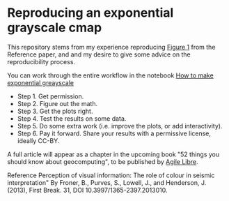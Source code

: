 # Reproducing an exponential grayscale cmap

This repository stems from my experience reproducing [Figure 1](https://images.app.goo.gl/aGeNcomJVExzwYJs8) from the Reference paper, and and my desire to give some advice on the reproducibility process.

You can work through the entire workflow in the notebook [How to make exponential greayscale](https://github.com/mycarta/Reproducing-exponential-grayscale-cmap/blob/master/How_to_make_exponetial_grayscale.ipynb)

- Step 1. Get permission. 
- Step 2. Figure out the math. 
- Step 3. Get the plots right.
- Step 4. Test the results on some data.
- Step 5. Do some extra work (i.e. improve the plots, or add interactivity).
- Step 6. Pay it forward. Share your results with a permissive license, ideally CC-BY. 

A full article will appear as a chapter in the upcoming book "52 things you should know about geocomputing", to be published by [Agile Libre](https://www.agilelibre.com).

Reference
Perception of visual information: The role of colour in seismic interpretation"
By Froner, B., Purves, S., Lowell, J., and Henderson, J. (2013), First Break. 31, DOI 10.3997/1365-2397.2013010.
